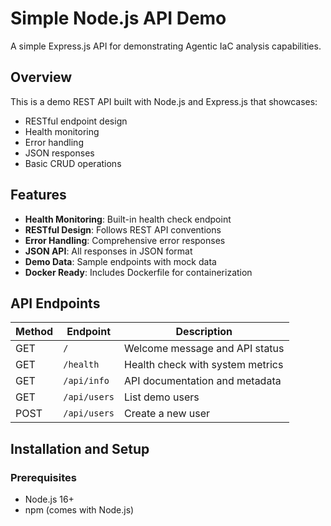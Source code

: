 # Simple Node.js API Demo

A simple Express.js API for demonstrating Agentic IaC analysis capabilities.

## Overview

This is a demo REST API built with Node.js and Express.js that showcases:
- RESTful endpoint design
- Health monitoring
- Error handling
- JSON responses
- Basic CRUD operations

## Features

- **Health Monitoring**: Built-in health check endpoint
- **RESTful Design**: Follows REST API conventions
- **Error Handling**: Comprehensive error responses
- **JSON API**: All responses in JSON format
- **Demo Data**: Sample endpoints with mock data
- **Docker Ready**: Includes Dockerfile for containerization

## API Endpoints

| Method | Endpoint | Description |
|--------|----------|-------------|
| GET | `/` | Welcome message and API status |
| GET | `/health` | Health check with system metrics |
| GET | `/api/info` | API documentation and metadata |
| GET | `/api/users` | List demo users |
| POST | `/api/users` | Create a new user |

## Installation and Setup

### Prerequisites
- Node.js 16+ 
- npm (comes with Node.js)

